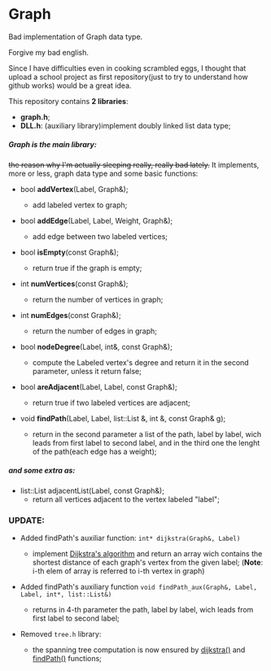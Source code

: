 # Graph
Bad implementation of Graph data type.

Forgive my bad english.

Since I have difficulties even in cooking scrambled eggs, 
I thought that upload a school project as first repository(just to try to understand how github works) would be a great idea.

This repository contains **2 libraries**:
- **graph.h**;
- **DLL.h**:
    (auxiliary library)implement doubly linked list data type;

##### Graph is the main library: 
~~the reason why I'm actually sleeping really, really bad lately.~~
It implements, more or less, graph data type and some basic functions:

- bool **addVertex**(Label, Graph&);
    * add labeled vertex to graph;

- bool **addEdge**(Label, Label, Weight, Graph&);
    * add edge between two labeled vertices;

- bool **isEmpty**(const Graph&);
    * return true if the graph is empty;

- int **numVertices**(const Graph&);
    * return the number of vertices in graph;

- int **numEdges**(const Graph&);
    * return the number of edges in graph;

- bool **nodeDegree**(Label, int&, const Graph&);
    * compute the Labeled vertex's degree and return it in the second parameter, unless it return false;

- bool **areAdjacent**(Label, Label, const Graph&); 
    * return true if two labeled vertices are adjacent;

- void **findPath**(Label, Label, list::List &, int &, const Graph& g);
    * return in the second parameter a list of the path, label by label, wich leads from first label to second label, and in the third one the lenght of the path(each edge has a weight);

##### and some extra as:

- list::List adjacentList(Label, const Graph&);
    * return all vertices adjacent to the vertex labeled "label";



### UPDATE:
- Added findPath's auxiliar function: ```int* dijkstra(Graph&, Label)``` 
    * implement [Dijkstra's algorithm](https://en.wikipedia.org/wiki/Dijkstra%27s_algorithm) and return an array wich contains the shortest distance of each graph's vertex from the given label; (**Note**: i-th elem of array is referred to i-th vertex in graph)

- Added findPath's auxiliary function ```void findPath_aux(Graph&, Label, Label, int*, list::List&)```
    * returns in 4-th parameter the path, label by label, wich leads from first label to second label;

- Removed ```tree.h``` library:
    * the spanning tree computation is now ensured by [dijkstra()](#dijkstra) and [findPath()](#findPath_aux) functions;
